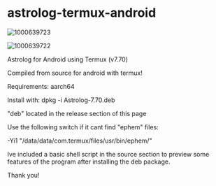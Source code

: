 # astrolog-termux-android

![1000639723](https://github.com/user-attachments/assets/538d3aa1-d88e-4cc4-b7fb-c22df29c8f8f)

![1000639722](https://github.com/user-attachments/assets/6630a50b-ec29-4cc0-a74f-b3d60d68be99)


Astrolog for Android using Termux (v7.70)

Compiled from source for android with termux!

Requirements: aarch64 

Install with: dpkg -i Astrolog-7.70.deb

"deb" located in the release section of this page

Use the following switch if it cant find "ephem" files:

-Yi1 "/data/data/com.termux/files/usr/bin/ephem/"

Ive included a basic shell script in the source section to preview some features of the program after installing the deb package.

Thank you!
